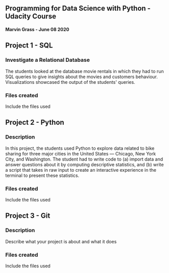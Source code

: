 ## Programming for Data Science with Python - Udacity Course
#### Marvin Grass - June 08 2020

## Project 1 - SQL
### Investigate a Relational Database
The students looked at the database movie rentals in which they had to run SQL queries to give insights about the movies and customers behaviour. Visualizations showcased the output of the students' queries.

### Files created
Include the files used

## Project 2 - Python
### Description
In this project, the students used Python to explore data related to bike sharing for three major cities in the United States — Chicago, New York City, and Washington. The student had to write code to (a) import data and answer questions about it by computing descriptive statistics, and 
(b) write a script that takes in raw input to create an interactive experience in the terminal to present these statistics.

### Files created
Include the files used

## Project 3 - Git
### Description
Describe what your project is about and what it does

### Files created
Include the files used
